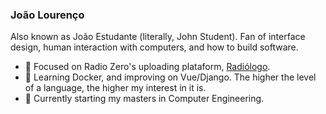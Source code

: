 ### João Lourenço
Also known as João Estudante (literally, John Student). Fan of interface design, human interaction with computers, and how to build software.


- 👀 Focused on Radio Zero's uploading plataform, [Radiólogo](https://github.com/joaoestudante/radiologo).
- 🧠 Learning Docker, and improving on Vue/Django. The higher the level of a language, the higher my interest in it is.
- 🤔 Currently starting my masters in Computer Engineering.
